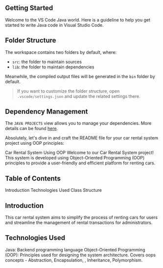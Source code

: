 ## Getting Started

Welcome to the VS Code Java world. Here is a guideline to help you get started to write Java code in Visual Studio Code.

## Folder Structure

The workspace contains two folders by default, where:

- `src`: the folder to maintain sources
- `lib`: the folder to maintain dependencies

Meanwhile, the compiled output files will be generated in the `bin` folder by default.

> If you want to customize the folder structure, open `.vscode/settings.json` and update the related settings there.

## Dependency Management

The `JAVA PROJECTS` view allows you to manage your dependencies. More details can be found [here](https://github.com/microsoft/vscode-java-dependency#manage-dependencies).

Absolutely, let's dive in and craft the README file for your car rental system project using OOP principles:

Car Rental System Using OOP
Welcome to our Car Rental System project! This system is developed using Object-Oriented Programming (OOP) principles to provide a user-friendly and efficient platform for renting cars.

## Table of Contents
Introduction
Technologies Used
Class Structure

## Introduction
This car rental system aims to simplify the process of renting cars for users and streamline the management of rental transactions for administrators. 

## Technologies Used
Java: Backend programming language
Object-Oriented Programming (OOP): Principles used for designing the system architecture.
Covers oops concepts - Abstraction, Encapsulation, , Inheritance, Polymorphism.

